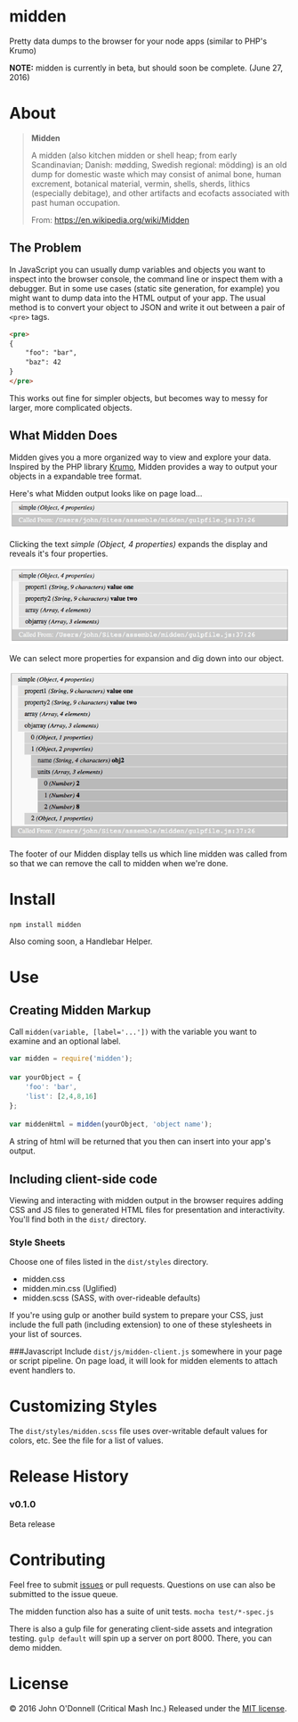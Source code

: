 # midden
Pretty data dumps to the browser for your node apps (similar to PHP's Krumo)

**NOTE:** midden is currently in beta, but should soon be complete. (June 27, 2016)

# About
> **Midden**
> 
> A midden (also kitchen midden or shell heap; from early Scandinavian; Danish: mødding, Swedish regional: mödding) is an old dump for domestic waste which may consist of animal bone, human excrement, botanical material, vermin, shells, sherds, lithics (especially debitage), and other artifacts and ecofacts associated with past human occupation.
> 
> From: https://en.wikipedia.org/wiki/Midden

## The Problem
In JavaScript you can usually dump variables and objects you want to inspect into the browser console, the command line or inspect them with a debugger. But in some use cases (static site generation, for example) you might want to dump data into the HTML output of your app. The usual method is to convert your object to JSON and write it out between a pair of ```<pre>``` tags.

```html
<pre>
{
	"foo": "bar",
	"baz": 42
}
</pre>
```

This works out fine for simpler objects, but becomes way to messy for larger, more complicated objects.

## What Midden Does
Midden gives you a more organized way to view and explore your data. Inspired by the PHP library [Krumo](http://krumo.sourceforge.net), Midden provides a way to output your objects in a expandable tree format.

Here's what Midden output looks like on page load...
![midden collapsed](./src/images/midden-collapsed.gif)

Clicking the text *simple (Object, 4 properties)* expands the display and reveals it's four properties.

![midden expand-1](./src/images/midden-expand-1.gif)

We can select more properties for expansion and dig down into our object.

![midden expand-2](./src/images/midden-expand-2.gif)

The footer of our Midden display tells us which line midden was called from so that we can remove the call to midden when we're done.

# Install
```npm install midden```

Also coming soon, a Handlebar Helper.

# Use

## Creating Midden Markup
Call ```midden(variable, [label='...'])``` with the variable you want to examine and an optional label. 

```js
var midden = require('midden');

var yourObject = {
	'foo': 'bar',
	'list': [2,4,8,16]
};

var middenHtml = midden(yourObject, 'object name');

```
A string of html will be returned that you then can insert into your app's output.

## Including client-side code

Viewing and interacting with midden output in the browser requires adding CSS and JS files to generated HTML files for presentation and interactivity. You'll find both in the ```dist/``` directory.

### Style Sheets
Choose one of files listed in the ```dist/styles``` directory.

* midden.css
* midden.min.css (Uglified)
* midden.scss (SASS, with over-rideable defaults)

If you're using gulp or another build system to prepare your CSS, just include the full path (including extension) to one of these stylesheets in your list of sources.

###Javascript
Include ``dist/js/midden-client.js`` somewhere in your page or script pipeline. On page load, it will look for midden elements to attach event handlers to.


# Customizing Styles
The ```dist/styles/midden.scss``` file uses over-writable default values for colors, etc. See the file for a list of values. 

# Release History
### v0.1.0
Beta release

# Contributing
Feel free to submit [issues](https://github.com/criticalmash/midden/issues) or pull requests. Questions on use can also be submitted to the issue queue.

The midden function also has a suite of unit tests. ```mocha test/*-spec.js```

There is also a gulp file for generating client-side assets and integration testing. ``gulp default`` will spin up a server on port 8000. There, you can demo midden.

# License
© 2016 John O'Donnell (Critical Mash Inc.) Released under the [MIT license](LICENSE).
